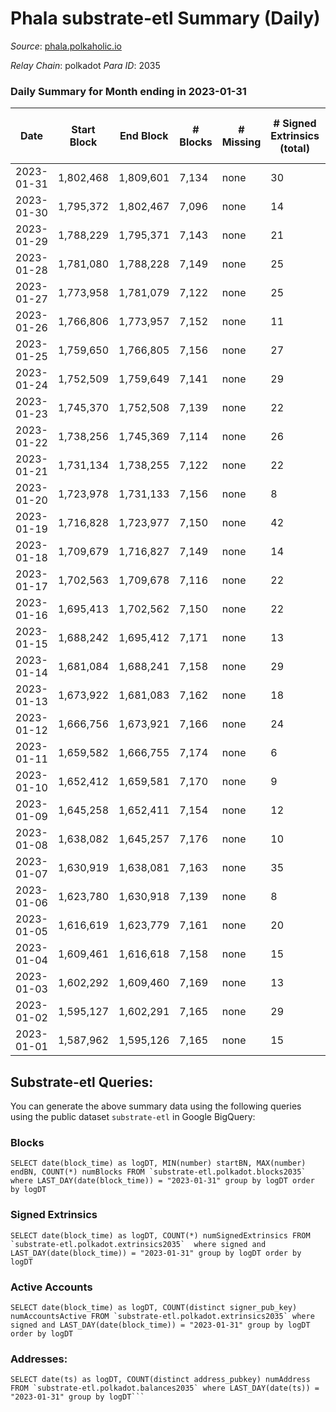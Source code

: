 # Phala substrate-etl Summary (Daily)

_Source_: [phala.polkaholic.io](https://phala.polkaholic.io)

*Relay Chain*: polkadot
*Para ID*: 2035



### Daily Summary for Month ending in 2023-01-31


| Date | Start Block | End Block | # Blocks | # Missing | # Signed Extrinsics (total) | # Active Accounts | # Addresses with Balances | # Events | # Transfers | # XCM Transfers In | # XCM Transfers Out |
| ---- | ----------- | --------- | -------- | --------- | --------------------------- | ----------------- | ------------------------- | -------- | ----------- | ------------------ | ------------------- |
| 2023-01-31 | 1,802,468 | 1,809,601 | 7,134 | none  | 30 | 16 | 3,021 | 14,526 | 4 ($1,257.18) | 3 ($1,432.36) |   |
| 2023-01-30 | 1,795,372 | 1,802,467 | 7,096 | none  | 14 | 10 | 3,019 | 14,296 | 2 ($478.35) |   |   |
| 2023-01-29 | 1,788,229 | 1,795,371 | 7,143 | none  | 21 | 14 | 3,018 | 14,464 | 2 ($157.14) | 4 ($37.70) |   |
| 2023-01-28 | 1,781,080 | 1,788,228 | 7,149 | none  | 25 | 18 | 3,015 | 14,497 | 3 ($911.65) | 2 ($531.61) |   |
| 2023-01-27 | 1,773,958 | 1,781,079 | 7,122 | none  | 25 | 17 | 3,014 | 14,462 | 3 ($266.86) | 3 ($37.88) |   |
| 2023-01-26 | 1,766,806 | 1,773,957 | 7,152 | none  | 11 | 8 | 3,013 | 14,391 | 3 ($30.84) | 1 ($7.61) |   |
| 2023-01-25 | 1,759,650 | 1,766,805 | 7,156 | none  | 27 | 12 | 3,012 | 14,513 | 4 ($468.81) |   |   |
| 2023-01-24 | 1,752,509 | 1,759,649 | 7,141 | none  | 29 | 17 | 3,011 | 14,495 | 7 ($561.78) | 4 ($492.68) |   |
| 2023-01-23 | 1,745,370 | 1,752,508 | 7,139 | none  | 22 | 12 | 3,010 | 14,437 | 4 ($153.59) |   |   |
| 2023-01-22 | 1,738,256 | 1,745,369 | 7,114 | none  | 26 | 20 | 3,008 | 14,417 | 9 ($342.30) | 1 ($139.22) |   |
| 2023-01-21 | 1,731,134 | 1,738,255 | 7,122 | none  | 22 | 16 | 3,007 | 14,414 | 1 ($138.38) | 1  |   |
| 2023-01-20 | 1,723,978 | 1,731,133 | 7,156 | none  | 8 | 8 | 3,007 | 14,372 | 2 ($153.14) |   |   |
| 2023-01-19 | 1,716,828 | 1,723,977 | 7,150 | none  | 42 | 22 | 3,007 | 14,607 | 8 ($424.15) | 2 ($136.46) |   |
| 2023-01-18 | 1,709,679 | 1,716,827 | 7,149 | none  | 14 | 13 | 3,004 | 14,423 | 3 ($157.63) | 2 ($144.08) |   |
| 2023-01-17 | 1,702,563 | 1,709,678 | 7,116 | none  | 22 | 17 | 3,002 | 14,450 | 4 ($143.01) | 5 ($16.91) |   |
| 2023-01-16 | 1,695,413 | 1,702,562 | 7,150 | none  | 22 | 12 | 2,999 | 14,478 | 5 ($1,410.45) | 1 ($0.10) |   |
| 2023-01-15 | 1,688,242 | 1,695,412 | 7,171 | none  | 13 | 7 | 2,998 | 14,439 | 2 ($95.88) | 1 ($49.61) |   |
| 2023-01-14 | 1,681,084 | 1,688,241 | 7,158 | none  | 29 | 18 | 2,997 | 14,506 | 4 ($231.27) |   |   |
| 2023-01-13 | 1,673,922 | 1,681,083 | 7,162 | none  | 18 | 11 | 2,997 | 14,457 | 2 ($78.00) |   |   |
| 2023-01-12 | 1,666,756 | 1,673,921 | 7,166 | none  | 24 | 11 | 2,997 | 14,533 |   | 2 ($0.039) |   |
| 2023-01-11 | 1,659,582 | 1,666,755 | 7,174 | none  | 6 | 6 | 2,995 | 14,392 | 1 ($1,748.05) |   |   |
| 2023-01-10 | 1,652,412 | 1,659,581 | 7,170 | none  | 9 | 9 | 2,995 | 14,410 | 1 ($1,735.42) |   |   |
| 2023-01-09 | 1,645,258 | 1,652,411 | 7,154 | none  | 12 | 10 | 2,993 | 14,397 | 1 ($118.34) |   |   |
| 2023-01-08 | 1,638,082 | 1,645,257 | 7,176 | none  | 10 | 7 | 2,993 | 14,451 | 1 ($126.08) | 3 ($126.56) |   |
| 2023-01-07 | 1,630,919 | 1,638,081 | 7,163 | none  | 35 | 17 | 2,992 | 14,612 | 4 ($16.89) | 4 ($99.14) |   |
| 2023-01-06 | 1,623,780 | 1,630,918 | 7,139 | none  | 8 | 7 | 2,987 | 14,341 | 1 ($0.11) | 1 ($4.21) |   |
| 2023-01-05 | 1,616,619 | 1,623,779 | 7,161 | none  | 20 | 9 | 2,986 | 14,513 | 1 ($1.12) | 1 ($0.88) |   |
| 2023-01-04 | 1,609,461 | 1,616,618 | 7,158 | none  | 15 | 9 | 2,984 | 14,436 | 2 ($362.11) | 2 ($0.22) |   |
| 2023-01-03 | 1,602,292 | 1,609,460 | 7,169 | none  | 13 | 12 | 2,984 | 14,458 | 4 ($385.26) | 4 ($358.89) |   |
| 2023-01-02 | 1,595,127 | 1,602,291 | 7,165 | none  | 29 | 12 | 2,982 | 14,520 | 6 ($34.52) |   |   |
| 2023-01-01 | 1,587,962 | 1,595,126 | 7,165 | none  | 15 | 12 | 2,980 | 14,467 | 2 ($54.83) | 4 ($0.43) |   |

## Substrate-etl Queries:
You can generate the above summary data using the following queries using the public dataset `substrate-etl` in Google BigQuery:


### Blocks
```
SELECT date(block_time) as logDT, MIN(number) startBN, MAX(number) endBN, COUNT(*) numBlocks FROM `substrate-etl.polkadot.blocks2035`  where LAST_DAY(date(block_time)) = "2023-01-31" group by logDT order by logDT
```


### Signed Extrinsics
```
SELECT date(block_time) as logDT, COUNT(*) numSignedExtrinsics FROM `substrate-etl.polkadot.extrinsics2035`  where signed and LAST_DAY(date(block_time)) = "2023-01-31" group by logDT order by logDT
```


### Active Accounts
```
SELECT date(block_time) as logDT, COUNT(distinct signer_pub_key) numAccountsActive FROM `substrate-etl.polkadot.extrinsics2035` where signed and LAST_DAY(date(block_time)) = "2023-01-31" group by logDT order by logDT
```


### Addresses:
```
SELECT date(ts) as logDT, COUNT(distinct address_pubkey) numAddress FROM `substrate-etl.polkadot.balances2035` where LAST_DAY(date(ts)) = "2023-01-31" group by logDT```

